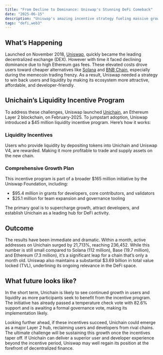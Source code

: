 ```yaml
---
title: "From Decline to Dominance: Uniswap's Stunning DeFi Comeback"
date: "2025-06-15"
description: "Uniswap's amazing incentive strategy fueling massive growth for Unichain, resulting in staggering 21,713% user growth within first month of launch"
tags: "defi,web3"
---
```


## What’s Happening

Launched on November 2018, [Uniswap](https://app.uniswap.org/), quickly became the leading decentralized exchange (DEX). However with time it faced declining dominance due to high Ethereum gas fees. These elevated costs drove users toward cheaper alternatives like [Solana](https://solana.com/) and [BNB Chain](https://www.bnbchain.org/en), especially during the memecoin trading frenzy. As a result, Uniswap needed a strategy to win back users and liquidity by making its ecosystem more attractive, affordable, and developer-friendly.

## Unichain’s Liquidity Incentive Program

To address these challenges, Uniswap launched [Unichain](https://www.unichain.org/), an Ethereum Layer 2 blockchain, on February-2025. To jumpstart adoption, Uniswap introduced a $45 million liquidity incentive program. Here’s how it works:

### Liquidity Incentives

Users who provide liquidity by depositing tokens into Unichain and Uniswap V4, are rewarded. Making it more profitable to trade and supply assets on the new chain.

### Comprehensive Growth Plan

This incentive program is part of a broader $165 million initiative by the Uniswap Foundation, including:

- $95.4 million in grants for developers, core contributors, and validators
- $25.1 million for team expansion and governance tooling

The primary goal is to supercharge growth, attract developers, and establish Unichain as a leading hub for DeFi activity.

## Outcome

The results have been immediate and dramatic. Within a month, active addresses on Unichain surged by 21,713%, reaching 236,452. While this number is still small compared to Solana (112 million), Base (19.7 million), and Ethereum (7.3 million), it’s a significant leap for a chain that’s only a month old. Uniswap also maintains a substantial $3.69 billion in total value locked (TVL), underlining its ongoing relevance in the DeFi space.

## What future looks like?

In the short term, Unichain is likely to see continued growth in users and liquidity as more participants seek to benefit from the incentive program. The initiative has already passed a temperature check vote with 82.6% support and is awaiting a formal governance vote, making its implementation likely.

Looking further ahead, if these incentives succeed, Unichain could emerge as a major Layer 2 hub, reclaiming users and developers from rival chains. The ultimate challenge will be sustaining this growth once the incentives taper off. If Unichain can deliver a superior user and developer experience beyond the incentive period, Uniswap may well regain its position at the forefront of decentralized finance.

